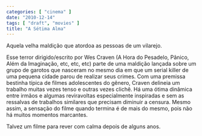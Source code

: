 ```yaml
---
categories: [ "cinema" ]
date: "2010-12-14"
tags: [ "draft", "movies" ]
title: "A Sétima Alma"
---
```

Aquela velha maldição que atordoa as pessoas de um vilarejo.

Esse terror dirigido/escrito por Wes Craven (A Hora do Pesadelo, Pânico,
Além da Imaginação, etc, etc, etc) parte de uma maldição lançada
sobre um grupo de garotos que nasceram no mesmo dia em que um serial
killer de uma pequena cidade parou de realizar seus crimes. Com uma
premissa bestinha típica de filmes adolescentes do gênero, Craven
delineia um trabalho muitas vezes tenso e outras vezes clichê. Há
uma ótima dinâmica entre irmãos e algumas reviravoltas especialmente
inspiradas e sem as ressalvas de trabalhos similares que precisam diminuir
a censura. Mesmo assim, a sensação do filme quando termina é de mais
do mesmo, pois não há muitos momentos marcantes.

Talvez um filme para rever com calma depois de alguns anos.
